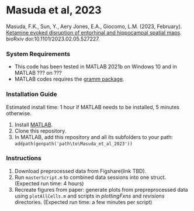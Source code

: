 # Masuda et al, 2023
Masuda, F.K., Sun, Y., Aery Jones, E.A., Giocomo, L.M. (2023, February). [Ketamine evoked disruption of entorhinal and hippocampal spatial maps](https://www.biorxiv.org/content/10.1101/2023.02.05.527227v1). bioRxiv doi:10.1101/2023.02.05.527227.

### System Requirements
* This code has been tested in MATLAB 2021b on Windows 10 and in MATLAB ??? on ??? 
* MATLAB codes requires the [gramm package](https://www.mathworks.com/matlabcentral/fileexchange/54465-gramm-complete-data-visualization-toolbox-ggplot2-r-like).

### Installation Guide
Estimated install time: 1 hour if MATLAB needs to be installed, 5 minutes otherwise.
1. Install [MATLAB](https://www.mathworks.com/help/install/install-products.html).
2. Clone this repository.
3. In MATLAB, add this repository and all its subfolders to your path:
`addpath(genpath('path\to\Masuda_et_al_2023'))`

### Instructions
1. Download preprocessed data from Figshare(link TBD).
2. Run `masterScript.m` to combined data sessions into one struct. (Expected run time: 4 hours)
3. Recreate figures from paper: generate plots from prepreprocessed data using `plotAllCells.m` and scripts in _plottingFxns_ and _revisions_ directories. (Expected run time: a few minutes per script)